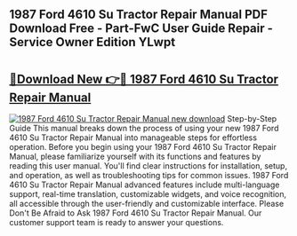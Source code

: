 ## 1987 Ford 4610 Su Tractor Repair Manual PDF Download Free - Part-FwC User Guide Repair - Service Owner Edition YLwpt

# <h2><a href="http://bc60620.oget.top/?id=1987+Ford+4610+Su+Tractor+Repair+Manual">🔗Download New 👉🔴 1987 Ford 4610 Su Tractor Repair Manual</a></h2>

[![1987 Ford 4610 Su Tractor Repair Manual new download](https://i.imgur.com/5g1atiW.png)](http://bc60620.oget.top/?id=1987+Ford+4610+Su+Tractor+Repair+Manual)
Step-by-Step Guide This manual breaks down the process of using your new 1987 Ford 4610 Su Tractor Repair Manual into manageable steps for effortless operation. Before you begin using your 1987 Ford 4610 Su Tractor Repair Manual, please familiarize yourself with its functions and features by reading this user manual. You'll find clear instructions for installation, setup, and operation, as well as troubleshooting tips for common issues. 1987 Ford 4610 Su Tractor Repair Manual advanced features include multi-language support, real-time translation, customizable widgets, and voice recognition, all accessible through the user-friendly and customizable interface. Please Don't Be Afraid to Ask 1987 Ford 4610 Su Tractor Repair Manual. Our customer support team is ready to answer your questions.

